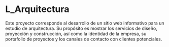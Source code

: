 # L_Arquitectura
Este proyecto corresponde al desarrollo de un sitio web informativo para un estudio de arquitectura. Su propósito es mostrar los servicios de diseño, proyección y construcción, así como la identidad de la empresa, su portafolio de proyectos y los canales de contacto con clientes potenciales.
